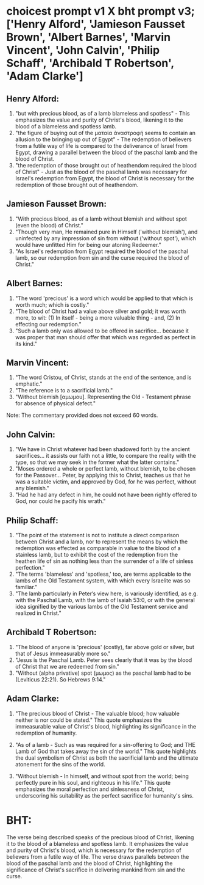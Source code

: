 # choicest prompt v1 X bht prompt v3; ['Henry Alford', 'Jamieson Fausset Brown', 'Albert Barnes', 'Marvin Vincent', 'John Calvin', 'Philip Schaff', 'Archibald T Robertson', 'Adam Clarke']

## Henry Alford:
1. "but with precious blood, as of a lamb blameless and spotless" - This emphasizes the value and purity of Christ's blood, likening it to the blood of a blameless and spotless lamb.
2. "the figure of buying out of the ματαία ἀναστροφή seems to contain an allusion to the bringing up out of Egypt" - The redemption of believers from a futile way of life is compared to the deliverance of Israel from Egypt, drawing a parallel between the blood of the paschal lamb and the blood of Christ.
3. "the redemption of those brought out of heathendom required the blood of Christ" - Just as the blood of the paschal lamb was necessary for Israel's redemption from Egypt, the blood of Christ is necessary for the redemption of those brought out of heathendom.

## Jamieson Fausset Brown:
1. "With precious blood, as of a lamb without blemish and without spot (even the blood) of Christ." 
2. "Though very man, He remained pure in Himself ('without blemish'), and uninfected by any impression of sin from without ('without spot'), which would have unfitted Him for being our atoning Redeemer."
3. "As Israel's redemption from Egypt required the blood of the paschal lamb, so our redemption from sin and the curse required the blood of Christ."

## Albert Barnes:
1. "The word 'precious' is a word which would be applied to that which is worth much; which is costly."
2. "The blood of Christ had a value above silver and gold; it was worth more, to wit: (1) In itself - being a more valuable thing - and, (2) In effecting our redemption."
3. "Such a lamb only was allowed to be offered in sacrifice... because it was proper that man should offer that which was regarded as perfect in its kind."

## Marvin Vincent:
1. "The word Cristou, of Christ, stands at the end of the sentence, and is emphatic."
2. "The reference is to a sacrificial lamb."
3. "Without blemish [αμωμου]. Representing the Old - Testament phrase for absence of physical defect."

Note: The commentary provided does not exceed 60 words.

## John Calvin:
1. "We have in Christ whatever had been shadowed forth by the ancient sacrifices... it assists our faith not a little, to compare the reality with the type, so that we may seek in the former what the latter contains."
2. "Moses ordered a whole or perfect lamb, without blemish, to be chosen for the Passover... Peter, by applying this to Christ, teaches us that he was a suitable victim, and approved by God, for he was perfect, without any blemish."
3. "Had he had any defect in him, he could not have been rightly offered to God, nor could he pacify his wrath."

## Philip Schaff:
1. "The point of the statement is not to institute a direct comparison between Christ and a lamb, nor to represent the means by which the redemption was effected as comparable in value to the blood of a stainless lamb, but to exhibit the cost of the redemption from the heathen life of sin as nothing less than the surrender of a life of sinless perfection."
2. "The terms 'blameless' and 'spotless,' too, are terms applicable to the lambs of the Old Testament system, with which every Israelite was so familiar."
3. "The lamb particularly in Peter’s view here, is variously identified, as e.g. with the Paschal Lamb, with the lamb of Isaiah 53:0, or with the general idea signified by the various lambs of the Old Testament service and realized in Christ."

## Archibald T Robertson:
1. "The blood of anyone is 'precious' (costly), far above gold or silver, but that of Jesus immeasurably more so." 
2. "Jesus is the Paschal Lamb. Peter sees clearly that it was by the blood of Christ that we are redeemed from sin." 
3. "Without (alpha privative) spot (μωμος) as the paschal lamb had to be (Leviticus 22:21). So Hebrews 9:14."

## Adam Clarke:
1. "The precious blood of Christ - The valuable blood; how valuable neither is nor could be stated." This quote emphasizes the immeasurable value of Christ's blood, highlighting its significance in the redemption of humanity.

2. "As of a lamb - Such as was required for a sin-offering to God; and THE Lamb of God that takes away the sin of the world." This quote highlights the dual symbolism of Christ as both the sacrificial lamb and the ultimate atonement for the sins of the world.

3. "Without blemish - In himself, and without spot from the world; being perfectly pure in his soul, and righteous in his life." This quote emphasizes the moral perfection and sinlessness of Christ, underscoring his suitability as the perfect sacrifice for humanity's sins.


# BHT:
The verse being described speaks of the precious blood of Christ, likening it to the blood of a blameless and spotless lamb. It emphasizes the value and purity of Christ's blood, which is necessary for the redemption of believers from a futile way of life. The verse draws parallels between the blood of the paschal lamb and the blood of Christ, highlighting the significance of Christ's sacrifice in delivering mankind from sin and the curse.